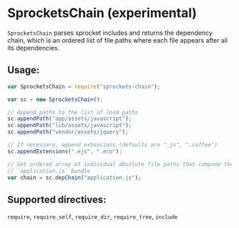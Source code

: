 # SprocketsChain (experimental)

`SprocketsChain` parses sprocket includes and returns the dependency chain, which is an ordered list of file paths where each file appears after all its dependencies.

## Usage:

```javascript
var SprocketsChain = require("sprockets-chain");

var sc = new SprocketsChain();

// Append paths to the list of load paths
sc.appendPath("app/assets/javascript");
sc.appendPath("lib/assets/javascript");
sc.appendPath("vendor/assets/jquery");

// If necessary, append extensions (defaults are ".js", ".coffee")
sc.appendExtensions(".ejs", ".eco");

// Get ordered array of individual absolute file paths that compose the
// `application.js` bundle
var chain = sc.depChain("application.js");
```

## Supported directives:

`require`, `require_self`, `require_dir`, `require_tree`, `include`
